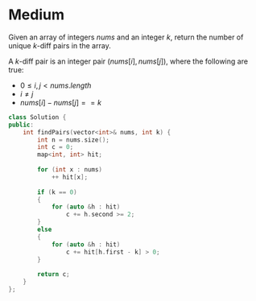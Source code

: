 # Medium

Given an array of integers $nums$ and an integer $k$, return the number of unique $k$-diff pairs in the array.

A $k$-diff pair is an integer pair $(nums[i], nums[j])$, where the following are true:

- $0 \leq i, j < nums.length$
- $i \neq j$
- $nums[i] - nums[j] == k$

```cpp
class Solution {
public:
    int findPairs(vector<int>& nums, int k) {
        int n = nums.size();
        int c = 0;
        map<int, int> hit;
        
        for (int x : nums)
            ++ hit[x];
        
        if (k == 0)
        {
            for (auto &h : hit)
                c += h.second >= 2;
        }
        else
        {
            for (auto &h : hit)
                c += hit[h.first - k] > 0;
        }
        
        return c;
    }
};
```
